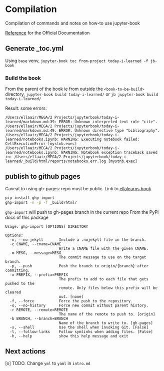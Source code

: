 # Compilation

Compilation of commands and notes on how-to use jupyter-book

[Reference](https://jupyterbook.org/en/stable/intro.html) for the Official Documentation

## Generate _toc.yml

Using `base` venv,
`jupyter-book toc from-project today-i-learned -f jb-book`

### Build the book

From the parent of the book ie from outside the `<book-to-be-build>` directory, 
`jupyter-book build today-i-learned/`
or
`jb jupyter-book build today-i-learned/`

Result: some errors:
```
/Users/ellaair/MEGA/2 Projects/jupyterbook/today-i-learned/markdown.md:39: ERROR: Unknown interpreted text role "cite".
/Users/ellaair/MEGA/2 Projects/jupyterbook/today-i-learned/markdown.md:49: ERROR: Unknown directive type "bibliography".
/Users/ellaair/MEGA/2 Projects/jupyterbook/today-i-learned/notebooks.ipynb: WARNING: Executing notebook failed: CellExecutionError [mystnb.exec]
/Users/ellaair/MEGA/2 Projects/jupyterbook/today-i-learned/notebooks.ipynb: WARNING: Notebook exception traceback saved in: /Users/ellaair/MEGA/2 Projects/jupyterbook/today-i-learned/_build/html/reports/notebooks.err.log [mystnb.exec]
```

## publish to github pages

Caveat to using gh-pages: repo must be public. Link to [ellalearns book](https://ellacharmed.github.io/today-I-learned/intro.html)

```bash
pip install ghp-import
ghp-import -n -p -f _build/html/
```

`ghp-import` will push to gh-pages branch in the current repo
From the PyPi docs of this package
```
Usage: ghp-import [OPTIONS] DIRECTORY

Options:
  -n, --no-jekyll       Include a .nojekyll file in the branch.
  -c CNAME, --cname=CNAME
                        Write a CNAME file with the given CNAME.
  -m MESG, --message=MESG
                        The commit message to use on the target branch.
  -p, --push            Push the branch to origin/{branch} after committing.
  -x PREFIX, --prefix=PREFIX
                        The prefix to add to each file that gets pushed to the
                        remote. Only files below this prefix will be cleared
                        out. [none]
  -f, --force           Force the push to the repository.
  -o, --no-history      Force new commit without parent history.
  -r REMOTE, --remote=REMOTE
                        The name of the remote to push to. [origin]
  -b BRANCH, --branch=BRANCH
                        Name of the branch to write to. [gh-pages]
  -s, --shell           Use the shell when invoking Git. [False]
  -l, --follow-links    Follow symlinks when adding files. [False]
  -h, --help            show this help message and exit
```


## Next actions

[x] TODO. Change `yml` to `yaml` in `intro.md`

